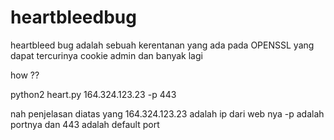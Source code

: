 # heartbleedbug
heartbleed bug adalah sebuah kerentanan yang ada pada OPENSSL yang dapat tercurinya cookie admin dan banyak lagi


how ??


python2 heart.py 164.324.123.23 -p 443

nah penjelasan diatas yang 164.324.123.23 adalah ip dari web nya -p adalah portnya dan 443 adalah default port
